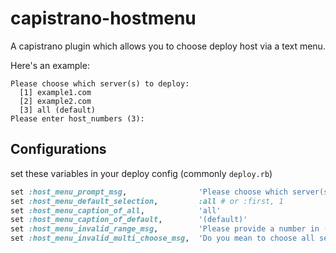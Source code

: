 # capistrano-hostmenu
A capistrano plugin which allows you to choose deploy host via a text menu.

Here's an example:

~~~
Please choose which server(s) to deploy:
  [1] example1.com
  [2] example2.com
  [3] all (default)
Please enter host_numbers (3):
~~~

## Configurations

set these variables in your deploy config (commonly `deploy.rb`)

~~~ruby
set :host_menu_prompt_msg,                'Please choose which server(s) to deploy:'.blue
set :host_menu_default_selection,         :all # or :first, 1
set :host_menu_caption_of_all,            'all'
set :host_menu_caption_of_default,        '(default)'
set :host_menu_invalid_range_msg,         'Please provide a number in (1..%d)'.red
set :host_menu_invalid_multi_choose_msg,  'Do you mean to choose all servers?'.red
~~~
